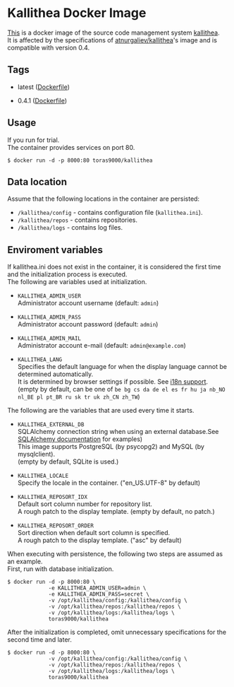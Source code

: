 # Kallithea Docker Image

[This](https://hub.docker.com/r/toras9000/kallithea) is a docker image of the source code management system [kallithea](https://kallithea-scm.org/).  
It is affected by the specifications of [atnurgaliev/kallithea](https://hub.docker.com/r/atnurgaliev/kallithea)'s image and is compatible with version 0.4.  

## Tags

- latest ([Dockerfile](https://github.com/toras9000/docker-kallithea/blob/master/Dockerfile))

- 0.4.1 ([Dockerfile](https://github.com/toras9000/docker-kallithea/blob/v0.4.1/Dockerfile))

## Usage
If you run for trial.  
The container provides services on port 80.  

    $ docker run -d -p 8000:80 toras9000/kallithea

## Data location
Assume that the following locations in the container are persisted:

- `/kallithea/config` - contains configuration file (`kallithea.ini`).
- `/kallithea/repos` - contains repositories.
- `/kallithea/logs` - contains log files.

## Enviroment variables
If kallithea.ini does not exist in the container, it is considered the first time and the initialization process is executed.  
The following are variables used at initialization.  

- `KALLITHEA_ADMIN_USER`  
Administrator account username (default: `admin`)  

- `KALLITHEA_ADMIN_PASS`  
Administrator account password (default: `admin`)  

- `KALLITHEA_ADMIN_MAIL`  
Administrator account e-mail (default: `admin@example.com`)  

- `KALLITHEA_LANG`  
Specifies the default language for when the display language cannot be determined automatically.  
It is determined by browser settings if possible. See [i18n support](https://kallithea.readthedocs.io/en/latest/setup.html#internationalization-i18n-support).  
(empty by default, can be one of `be bg cs da de el es fr hu ja nb_NO nl_BE pl pt_BR ru sk tr uk zh_CN zh_TW`)  

The following are the variables that are used every time it starts.  

- `KALLITHEA_EXTERNAL_DB`  
SQLAlchemy connection string when using an external database.See [SQLAlchemy documentation](https://docs.sqlalchemy.org/en/12/core/engines.html#database-urls) for examples)  
This image supports PostgreSQL (by psycopg2) and MySQL (by mysqlclient).  
(empty by default, SQLite is used.)  

- `KALLITHEA_LOCALE`  
Specify the locale in the container.  ("en_US.UTF-8" by default)  

- `KALLITHEA_REPOSORT_IDX`  
Default sort column number for repository list.  
A rough patch to the display template. (empty by default, no patch.)  

- `KALLITHEA_REPOSORT_ORDER`  
Sort direction when default sort column is specified.  
A rough patch to the display template. ("asc" by default)  


When executing with persistence, the following two steps are assumed as an example.  
First, run with database initialization.  


    $ docker run -d -p 8000:80 \
                 -e KALLITHEA_ADMIN_USER=admin \
                 -e KALLITHEA_ADMIN_PASS=secret \
                 -v /opt/kallithea/config:/kallithea/config \
                 -v /opt/kallithea/repos:/kallithea/repos \
                 -v /opt/kallithea/logs:/kallithea/logs \
                 toras9000/kallithea

After the initialization is completed, omit unnecessary specifications for the second time and later.  

    $ docker run -d -p 8000:80 \
                 -v /opt/kallithea/config:/kallithea/config \
                 -v /opt/kallithea/repos:/kallithea/repos \
                 -v /opt/kallithea/logs:/kallithea/logs \
                 toras9000/kallithea